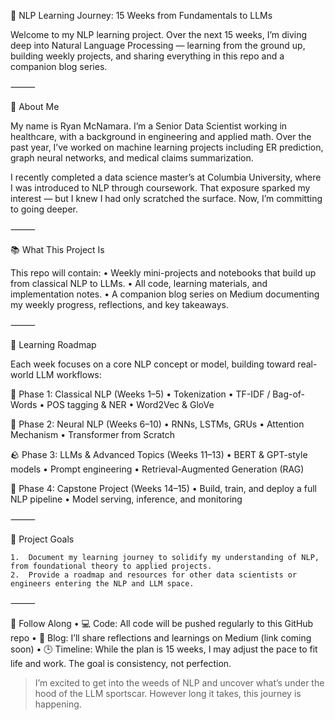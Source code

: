 🧠 NLP Learning Journey: 15 Weeks from Fundamentals to LLMs

Welcome to my NLP learning project. Over the next 15 weeks, I’m diving deep into Natural Language Processing — learning from the ground up, building weekly projects, and sharing everything in this repo and a companion blog series.

⸻

👋 About Me

My name is Ryan McNamara. I’m a Senior Data Scientist working in healthcare, with a background in engineering and applied math. Over the past year, I’ve worked on machine learning projects including ER prediction, graph neural networks, and medical claims summarization.

I recently completed a data science master’s at Columbia University, where I was introduced to NLP through coursework. That exposure sparked my interest — but I knew I had only scratched the surface. Now, I’m committing to going deeper.

⸻

📚 What This Project Is

This repo will contain:
	•	Weekly mini-projects and notebooks that build up from classical NLP to LLMs.
	•	All code, learning materials, and implementation notes.
	•	A companion blog series on Medium documenting my weekly progress, reflections, and key takeaways.

⸻

🧭 Learning Roadmap

Each week focuses on a core NLP concept or model, building toward real-world LLM workflows:

🧠 Phase 1: Classical NLP (Weeks 1–5)
	•	Tokenization
	•	TF-IDF / Bag-of-Words
	•	POS tagging & NER
	•	Word2Vec & GloVe

🔬 Phase 2: Neural NLP (Weeks 6–10)
	•	RNNs, LSTMs, GRUs
	•	Attention Mechanism
	•	Transformer from Scratch

🪨 Phase 3: LLMs & Advanced Topics (Weeks 11–13)
	•	BERT & GPT-style models
	•	Prompt engineering
	•	Retrieval-Augmented Generation (RAG)

🚀 Phase 4: Capstone Project (Weeks 14–15)
	•	Build, train, and deploy a full NLP pipeline
	•	Model serving, inference, and monitoring

⸻

🎯 Project Goals

	1.	Document my learning journey to solidify my understanding of NLP, from foundational theory to applied projects.
	2.	Provide a roadmap and resources for other data scientists or engineers entering the NLP and LLM space.

⸻

📌 Follow Along
	•	💻 Code: All code will be pushed regularly to this GitHub repo
	•	📝 Blog: I’ll share reflections and learnings on Medium (link coming soon)
	•	🕒 Timeline: While the plan is 15 weeks, I may adjust the pace to fit life and work. The goal is consistency, not perfection.

> I’m excited to get into the weeds of NLP and uncover what’s under the hood of the LLM sportscar. However long it takes, this journey is happening.